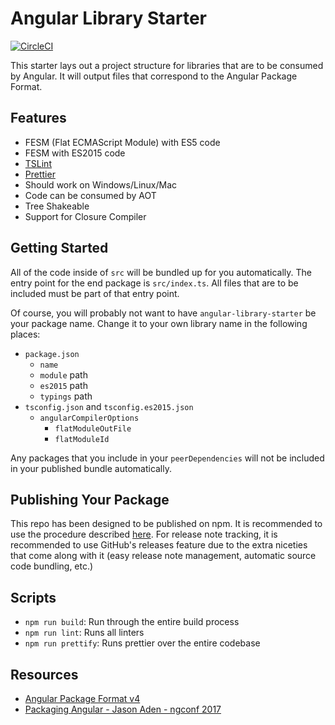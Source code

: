 # Angular Library Starter

[![CircleCI](https://circleci.com/gh/smithad15/angular-library-starter.svg?style=svg)](https://circleci.com/gh/smithad15/angular-library-starter)

This starter lays out a project structure for libraries that are to be consumed by Angular. It will output files that correspond to the Angular Package Format.

## Features
- FESM (Flat ECMAScript Module) with ES5 code
- FESM with ES2015 code
- [TSLint](https://palantir.github.io/tslint/)
- [Prettier](https://github.com/prettier/prettier)
- Should work on Windows/Linux/Mac
- Code can be consumed by AOT
- Tree Shakeable
- Support for Closure Compiler

## Getting Started

All of the code inside of `src` will be bundled up for you automatically. The entry point for the end package is `src/index.ts`. All files that are to be included must be part of that entry point.

Of course, you will probably not want to have `angular-library-starter` be your package name. Change it to your own library name in the following places:
- `package.json`
  - `name`
  - `module` path
  - `es2015` path
  - `typings` path
- `tsconfig.json` and `tsconfig.es2015.json`
  - `angularCompilerOptions`
    - `flatModuleOutFile`
    - `flatModuleId`

Any packages that you include in your `peerDependencies` will not be included in your published bundle automatically.

## Publishing Your Package

This repo has been designed to be published on npm. It is recommended to use the procedure described [here](https://docs.npmjs.com/getting-started/publishing-npm-packages). For release note tracking, it is recommended to use GitHub's releases feature due to the extra niceties that come along with it (easy release note management, automatic source code bundling, etc.)

## Scripts
- `npm run build`: Run through the entire build process
- `npm run lint`: Runs all linters
- `npm run prettify`: Runs prettier over the entire codebase

## Resources
- [Angular Package Format v4](https://docs.google.com/document/d/1CZC2rcpxffTDfRDs6p1cfbmKNLA6x5O-NtkJglDaBVs/preview)
- [Packaging Angular - Jason Aden - ngconf 2017](https://www.youtube.com/watch?v=unICbsPGFIA&t=2s)
